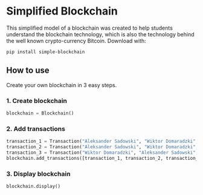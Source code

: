 # Simplified Blockchain

This simplified model of a blockchain was created to help students understand the blockchain technology, which is also the technology behind the well known crypto-currency Bitcoin.
Download with:
```
pip install simple-blockchain
```

## How to use
Create your own blockchain in 3 easy steps.

### 1. Create blockchain
```python
blockchain = Blockchain()
```
### 2. Add transactions
```python
transaction_1 = Transaction("Aleksander Sadowski", "Wiktor Domaradzki", 1.00)
transaction_2 = Transaction("Aleksander Sadowski", "Wiktor Domaradzki", 2.50)
transaction_3 = Transaction("Wiktor Domaradzki", "Aleksander Sadowski", 3.50)
blockchain.add_transactions([transaction_1, transaction_2, transaction_3])
```
### 3. Display blockchain
```python
blockchain.display()
```
